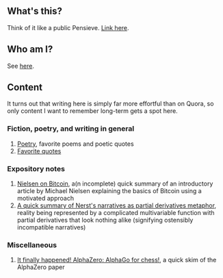 ## What's this?

Think of it like a public Pensieve. [Link here](https://monastri.github.io/).

## Who am I? 

See [here](https://listsofnotes.quora.com/About-me-1).

## Content

It turns out that writing here is simply far more effortful than on Quora, so only content I want to remember long-term gets a spot here.

### Fiction, poetry, and writing in general

1. [Poetry](
        monastri.github.io/poetry.md
      ), favorite poems and poetic quotes
2. [Favorite quotes](
        monastri.github.io/quotes.md
      )

### Expository notes

1. [Nielsen on Bitcoin](https://github.com/monastri/monastri.github.io/blob/master/nielsen-on-bitcoin.md), a(n incomplete) 
quick summary of an introductory article by Michael Nielsen explaining the basics of Bitcoin using a motivated approach
2. [A quick summary of Nerst's narratives as partial derivatives metaphor](https://github.com/monastri/monastri.github.io/blob/master/nerst-narratives-as-derivatives.md), 
reality being represented by a complicated multivariable function with partial derivatives that look nothing alike 
(signifying ostensibly incompatible narratives)

### Miscellaneous

1. [It finally happened! AlphaZero: AlphaGo for chess!](https://github.com/monastri/monastri.github.io/blob/master/alphazero-alphago-for-chess.md), a quick skim of the AlphaZero paper 
